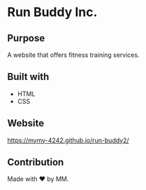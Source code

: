 # Run Buddy Inc.

## Purpose
A website that offers fitness training services.

## Built with
* HTML
* CSS

## Website
https://mymy-4242.github.io/run-buddy2/

## Contribution
Made with ❤️ by MM.
